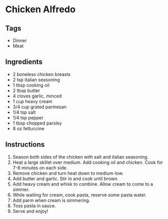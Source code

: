 # Chicken Alfredo

## Tags
- Dinner 
- Meat 

## Ingredients

* 2 boneless chicken breasts
* 2 tsp italian seasoning
* 1 tbsp cooking oil
* 2 tbsp butter
* 4 cloves garlic, minced
* 1 cup heavy cream
* 3/4 cup grated parmesan
* 1/4 tsp salt
* 1/4 tsp pepper
* 1 tbsp chopped parsley
* 8 oz fettuccine

## Instructions

1. Season both sides of the chicken with salt and italian seasoning.
2. Heat a large skillet over medium. Add cooking oil and chicken. Cook for 7-8 minutes on each side.
3. Remove chicken and turn heat down to medium-low.
4. Add butter and garlic. Stir in and cook until brown.
5. Add heavy cream and whisk to combine. Allow cream to come to a simmer.
6. While waiting for cream, cook pasta, reserve some pasta water.
7. Add parm when cream is simmering.
8. Toss pasta in sauce.
9. Serve and enjoy!




